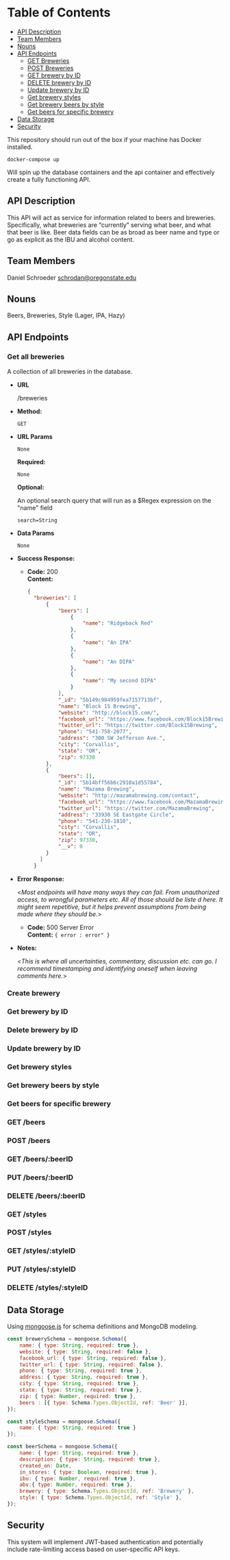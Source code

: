 # Table of Contents 

<!--ts-->
   * [API Description](#api-description)
   * [Team Members](#team-members)
   * [Nouns](#nouns)
   * [API Endpoints](#api-endpoints)
      * [GET Breweries](#get-all-breweries) 
      * [POST Breweries](#create-brewery) 
      * [GET brewery by ID](#get-brewery-by-id) 
      * [DELETE brewery by ID](#delete-brewery-by-id)
      * [Update brewery by ID](#update-brewery-by-id)
      * [Get brewery styles](#get-brewery-styles) 
      * [Get brewery beers by style](#get-brewery-beers-by-style)     
      * [Get beers for specific brewery](#get-beers-for-specific-brewery)       
   * [Data Storage](#data-storage)
   * [Security](#security)
<!--te--> 

This repository should run out of the box if your machine has Docker installed.

```docker-compose up```

Will spin up the database containers and the api container and effectively create a fully functioning API.

## API Description

This API will act as service for information related to beers and breweries. Specifically, what breweries are “currently” serving what beer, and what that beer is like. Beer data fields can be as broad as beer name and type or go as explicit as the IBU and alcohol content.

## Team Members

Daniel Schroeder <schrodan@oregonstate.edu>

## Nouns

Beers, Breweries, Style (Lager, IPA, Hazy)

## API Endpoints

### Get all breweries

   A collection of all breweries in the database.
 
* **URL**

  /breweries

* **Method:** 

  `GET` 
  
*  **URL Params**

   `None`
   
   **Required:**
 
   `None`

   **Optional:**
   
   An optional search query that will run as a $Regex expression on the "name" field
   
   `search=String`

* **Data Params**

   `None`

* **Success Response:**
  
  * **Code:** 200 <br />
    **Content:** 
    ```json
    {
      "breweries": [
          {
              "beers": [
                  {
                      "name": "Ridgeback Red"
                  },
                  {
                      "name": "An IPA"
                  },
                  {
                      "name": "An DIPA"
                  },
                  {
                      "name": "My second DIPA"
                  }
              ],
              "_id": "5b149c984959fea7157713bf",
              "name": "Block 15 Brewing",
              "website": "http://block15.com/",
              "facebook_url": "https://www.facebook.com/Block15Brewing",
              "twitter_url": "https://twitter.com/Block15Brewing",
              "phone": "541-758-2077",
              "address": "300 SW Jefferson Ave.",
              "city": "Corvallis",
              "state": "OR",
              "zip": 97330
          },
          {
              "beers": [],
              "_id": "5b14bff56b6c2910a1d55784",
              "name": "Mazama Brewing",
              "website": "http://mazamabrewing.com/contact",
              "facebook_url": "https://www.facebook.com/MazamaBrewing/",
              "twitter_url": "https://twitter.com/MazamaBrewing",
              "address": "33930 SE Eastgate Circle",
              "phone": "541-230-1810",
              "city": "Corvallis",
              "state": "OR",
              "zip": 97330,
              "__v": 0
          }
        ]
      }
    ```
 
* **Error Response:**

  <_Most endpoints will have many ways they can fail. From unauthorized access, to wrongful parameters etc. All of those should be liste d here. It might seem repetitive, but it helps prevent assumptions from being made where they should be._>

  * **Code:** 500 Server Error <br />
    **Content:** `{ error : error" }`

* **Notes:**

  <_This is where all uncertainties, commentary, discussion etc. can go. I recommend timestamping and identifying oneself when leaving comments here._> 
 

### Create brewery
### Get brewery by ID
### Delete brewery by ID
### Update brewery by ID
### Get brewery styles
### Get brewery beers by style
### Get beers for specific brewery

### GET /beers
### POST /beers
### GET /beers/:beerID
### PUT /beers/:beerID 
### DELETE /beers/:beerID 

### GET /styles
### POST /styles
### GET /styles/:styleID
### PUT /styles/:styleID 
### DELETE /styles/:styleID 

## Data Storage

Using [mongoose.js](http://mongoosejs.com/) for schema definitions and MongoDB modeling.

```JavaScript
const brewerySchema = mongoose.Schema({
    name: { type: String, required: true },
    website: { type: String, required: false },
    facebook_url: { type: String, required: false },
    twitter_url: { type: String, required: false },
    phone: { type: String, required: true },
    address: { type: String, required: true },
    city: { type: String, required: true },
    state: { type: String, required: true },
    zip: { type: Number, required: true },
    beers : [{ type: Schema.Types.ObjectId, ref: 'Beer' }],
});

const styleSchema = mongoose.Schema({
    name: { type: String, required: true }
});

const beerSchema = mongoose.Schema({
    name: { type: String, required: true },
    description: { type: String, required: true },
    created_on: Date,
    in_stores: { type: Boolean, required: true },
    ibu: { type: Number, required: true },
    abv:{ type: Number, required: true },
    brewery: { type: Schema.Types.ObjectId, ref: 'Brewery' },
    style: { type: Schema.Types.ObjectId, ref: 'Style' },
});
```

## Security
This system will implement JWT-based authentication and potentially include rate-limiting access based on user-specific API keys.


